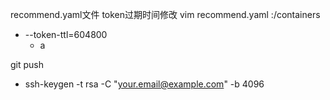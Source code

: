recommend.yaml文件
 token过期时间修改
vim recommend.yaml
:/containers
- --token-ttl=604800
  - a


git push
- ssh-keygen -t rsa -C "your.email@example.com" -b 4096

